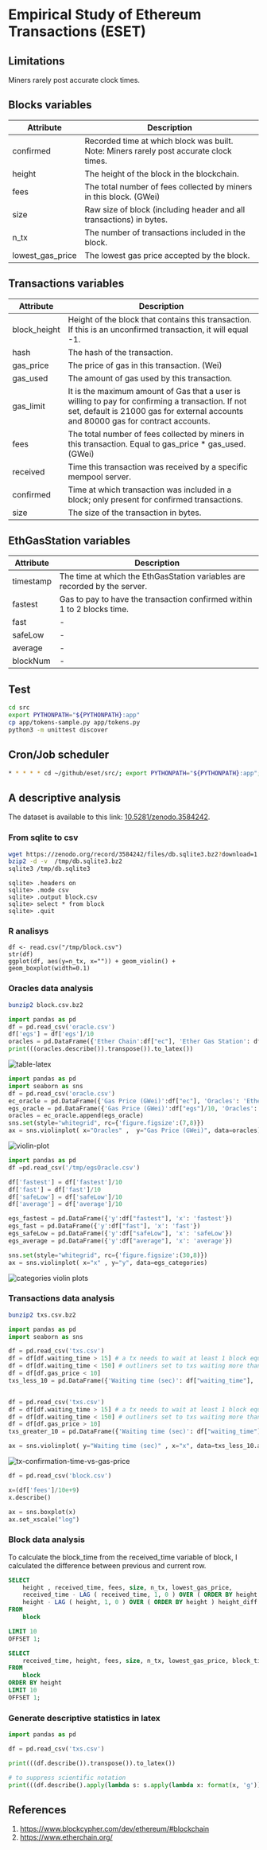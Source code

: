 # Empirical Study of Ethereum Transactions (ESET)

## Limitations

Miners rarely post accurate clock times.

## Blocks variables

| Attribute	 | Description |
| ------------- | ------------- |
| confirmed | Recorded time at which block was built. Note: Miners rarely post accurate clock times. |
| height  | The height of the block in the blockchain.  |
| fees  | The total number of fees collected by miners in this block. (GWei)  |
| size | Raw size of block (including header and all transactions) in bytes. |
| n_tx | The number of transactions included in the block. |
| lowest_gas_price |  The lowest gas price accepted by the block. |

## Transactions variables

| Attribute	 | Description |
| ------------- | ------------- |
| block_height  | Height of the block that contains this transaction. If this is an unconfirmed transaction, it will equal -1.  |
| hash  | The hash of the transaction. |
| gas_price | The price of gas in this transaction. (Wei) |
| gas_used | The amount of gas used by this transaction. |
| gas_limit | It is the maximum amount of Gas that a user is willing to pay for confirming a transaction. If not set, default is 21000 gas for external accounts and 80000 gas for contract accounts. |
| fees | The total number of fees collected by miners in this transaction. Equal to gas_price * gas_used. (GWei) |
| received | Time this transaction was received by a specific mempool server. |
| confirmed | Time at which transaction was included in a block; only present for confirmed transactions. |
| size | The size of the transaction in bytes. |

## EthGasStation variables

| Attribute	 | Description |
| ------------- | ------------- |
| timestamp | The time at which the EthGasStation variables are recorded by the server. |
| fastest | Gas to pay to have the transaction confirmed within 1 to 2 blocks time. |
| fast | - |
| safeLow | - |
| average | - |
| blockNum | - |

## Test

```bash 
cd src
export PYTHONPATH="${PYTHONPATH}:app"
cp app/tokens-sample.py app/tokens.py
python3 -m unittest discover
```

## Cron/Job scheduler 
```bash 
* * * * * cd ~/github/eset/src/; export PYTHONPATH="${PYTHONPATH}:app"; FN=fetch_oracle.py; /usr/bin/python3.6 app/$FN >> /tmp/$FN.log 2>&1
```

## A descriptive analysis

The dataset is available to this link: <a href="https://zenodo.org/record/3584242#.XqK6itO38Wo">10.5281/zenodo.3584242</a>.

### From sqlite to csv

```bash
wget https://zenodo.org/record/3584242/files/db.sqlite3.bz2?download=1
bzip2 -d -v  /tmp/db.sqlite3.bz2
sqlite3 /tmp/db.sqlite3
```

```sqlite
sqlite> .headers on
sqlite> .mode csv
sqlite> .output block.csv
sqlite> select * from block
sqlite> .quit
```

### R analisys

```r-programming
df <- read.csv("/tmp/block.csv")
str(df)
ggplot(df, aes(y=n_tx, x="")) + geom_violin() + geom_boxplot(width=0.1)
```

### Oracles data analysis

```bash
bunzip2 block.csv.bz2
```

```python 
import pandas as pd
df = pd.read_csv('oracle.csv')
df['egs'] = df['egs']/10
oracles = pd.DataFrame({'Ether Chain':df["ec"], 'Ether Gas Station': df["egs"]})
print(((oracles.describe()).transpose()).to_latex())
```

![table-latex](https://user-images.githubusercontent.com/1194257/69806671-baf3a700-11e3-11ea-837d-6a42525116b8.jpg)

```python 
import pandas as pd
import seaborn as sns
df = pd.read_csv('oracle.csv')
ec_oracle = pd.DataFrame({'Gas Price (GWei)':df["ec"], 'Oracles': 'Ether Chain'})
egs_oracle = pd.DataFrame({'Gas Price (GWei)':df["egs"]/10, 'Oracles': 'Ether Gas Station'})
oracles = ec_oracle.append(egs_oracle)
sns.set(style="whitegrid", rc={'figure.figsize':(7,8)})
ax = sns.violinplot( x="Oracles" ,  y="Gas Price (GWei)", data=oracles)
```

![violin-plot](https://user-images.githubusercontent.com/1194257/69805030-1459d700-11e0-11ea-8867-d6a393c0e6c0.png)

```python
import pandas as pd
df =pd.read_csv('/tmp/egsOracle.csv')

df['fastest'] = df['fastest']/10
df['fast'] = df['fast']/10
df['safeLow'] = df['safeLow']/10
df['average'] = df['average']/10

egs_fastest = pd.DataFrame({'y':df["fastest"], 'x': 'fastest'})
egs_fast = pd.DataFrame({'y':df["fast"], 'x': 'fast'})
egs_safeLow = pd.DataFrame({'y':df["safeLow"], 'x': 'safeLow'})
egs_average = pd.DataFrame({'y':df["average"], 'x': 'average'})

sns.set(style="whitegrid", rc={'figure.figsize':(30,8)})
ax = sns.violinplot( x="x" , y="y", data=egs_categories)
```

![categories violin plots](https://user-images.githubusercontent.com/1194257/69956244-c0acfd80-14ff-11ea-82fb-b805a31f0952.jpg)

### Transactions data analysis

```bash
bunzip2 txs.csv.bz2
```

```python 
import pandas as pd
import seaborn as sns
```

```python 
df = pd.read_csv('txs.csv')
df = df[df.waiting_time > 15] # a tx needs to wait at least 1 block equals to 15 seconds
df = df[df.waiting_time < 150] # outliners set to txs waiting more than 30 blocks
df = df[df.gas_price < 10]
txs_less_10 = pd.DataFrame({'Waiting time (sec)': df["waiting_time"], 'x': 'Gas Price < 10 Gwei'})


df = pd.read_csv('txs.csv')
df = df[df.waiting_time > 15] # a tx needs to wait at least 1 block equals to 15 seconds
df = df[df.waiting_time < 150] # outliners set to txs waiting more than 30 blocks
df = df[df.gas_price > 10]
txs_greater_10 = pd.DataFrame({'Waiting time (sec)': df["waiting_time"], 'x': 'Gas Price > 10 Gwei'})

ax = sns.violinplot( y="Waiting time (sec)" , x="x", data=txs_less_10.append(txs_greater_10))
```

![tx-confirmation-time-vs-gas-price](https://user-images.githubusercontent.com/1194257/69864238-c2c45180-129e-11ea-8aef-f7008d2c255c.png)

```python 
df = pd.read_csv('block.csv')

x=(df['fees']/10e+9)
x.describe()

ax = sns.boxplot(x)
ax.set_xscale("log")
```

### Block data analysis

To calculate the block_time from the received_time variable of block, I calculated the difference between previous and current row.

```sql
SELECT
    height , received_time, fees, size, n_tx, lowest_gas_price,
    received_time - LAG ( received_time, 1, 0 ) OVER ( ORDER BY height ) block_time ,
    height - LAG ( height, 1, 0 ) OVER ( ORDER BY height ) height_diff
FROM
    block 

LIMIT 10
OFFSET 1;

SELECT
    received_time, height, fees, size, n_tx, lowest_gas_price, block_time
FROM
    block
ORDER BY height
LIMIT 10
OFFSET 1;
```

### Generate descriptive statistics in latex

```python 
import pandas as pd

df = pd.read_csv('txs.csv')

print(((df.describe()).transpose()).to_latex())

# to suppress scientific notation
print(((df.describe().apply(lambda s: s.apply(lambda x: format(x, 'g')))).transpose()).to_latex())
```

## References

1. https://www.blockcypher.com/dev/ethereum/#blockchain
2. https://www.etherchain.org/
